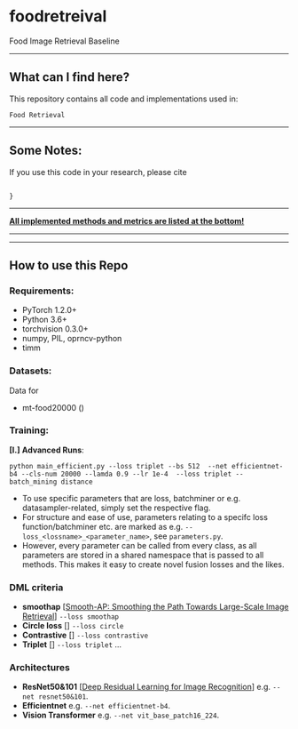 ##
# foodretreival
 Food Image Retrieval Baseline

---
## What can I find here?

This repository contains all code and implementations used in:

```
Food Retrieval
```




---
## Some Notes:

If you use this code in your research, please cite
```

}
```

---

**[All implemented methods and metrics are listed at the bottom!](#-implemented-methods)**

---

---

## How to use this Repo

### Requirements:

* PyTorch 1.2.0+ 
* Python 3.6+
* torchvision 0.3.0+
* numpy, PIL, oprncv-python
* timm


### Datasets:
Data for
* mt-food20000 ()


### Training:


**[I.]** **Advanced Runs**:


```
python main_efficient.py --loss triplet --bs 512  --net efficientnet-b4 --cls-num 20000 --lamda 0.9 --lr 1e-4  --loss triplet --batch_mining distance

```

* To use specific parameters that are loss, batchminer or e.g. datasampler-related, simply set the respective flag.
* For structure and ease of use, parameters relating to a specifc loss function/batchminer etc. are marked as e.g. `--loss_<lossname>_<parameter_name>`, see `parameters.py`.
* However, every parameter can be called from every class, as all parameters are stored in a shared namespace that is passed to all methods. This makes it easy to create novel fusion losses and the likes.





### DML criteria

* **smoothap** [[Smooth-AP: Smoothing the Path Towards Large-Scale Image Retrieval](https://arxiv.org/abs/2007.12163)] `--loss smoothap`
* **Circle loss** [] `--loss circle`
* **Contrastive** [] `--loss contrastive`
* **Triplet** [] `--loss triplet`
...

### Architectures

* **ResNet50&101** [[Deep Residual Learning for Image Recognition](https://arxiv.org/abs/1512.03385)] e.g. `--net resnet50&101`.
* **Efficientnet**  e.g. `--net efficientnet-b4`.
* **Vision Transformer**  e.g. `--net vit_base_patch16_224`.
